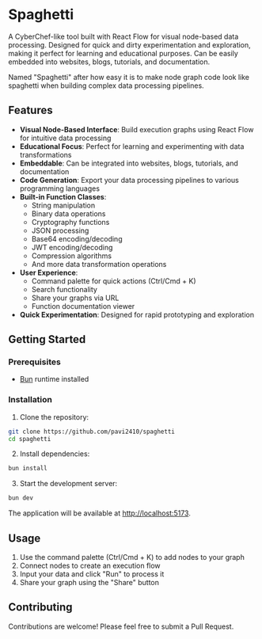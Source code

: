 # Spaghetti

A CyberChef-like tool built with React Flow for visual node-based data processing. Designed for quick and dirty experimentation and exploration, making it perfect for learning and educational purposes. Can be easily embedded into websites, blogs, tutorials, and documentation.

Named "Spaghetti" after how easy it is to make node graph code look like spaghetti when building complex data processing pipelines.

## Features

- **Visual Node-Based Interface**: Build execution graphs using React Flow for intuitive data processing
- **Educational Focus**: Perfect for learning and experimenting with data transformations
- **Embeddable**: Can be integrated into websites, blogs, tutorials, and documentation
- **Code Generation**: Export your data processing pipelines to various programming languages
- **Built-in Function Classes**: 
  - String manipulation
  - Binary data operations
  - Cryptography functions
  - JSON processing
  - Base64 encoding/decoding
  - JWT encoding/decoding
  - Compression algorithms
  - And more data transformation operations
- **User Experience**:
  - Command palette for quick actions (Ctrl/Cmd + K)
  - Search functionality
  - Share your graphs via URL
  - Function documentation viewer
- **Quick Experimentation**: Designed for rapid prototyping and exploration

## Getting Started

### Prerequisites

- [Bun](https://bun.sh) runtime installed

### Installation

1. Clone the repository:
```bash
git clone https://github.com/pavi2410/spaghetti
cd spaghetti
```

2. Install dependencies:
```bash
bun install
```

3. Start the development server:
```bash
bun dev
```

The application will be available at [http://localhost:5173](http://localhost:5173).

## Usage

1. Use the command palette (Ctrl/Cmd + K) to add nodes to your graph
2. Connect nodes to create an execution flow
3. Input your data and click "Run" to process it
4. Share your graph using the "Share" button

## Contributing

Contributions are welcome! Please feel free to submit a Pull Request.
